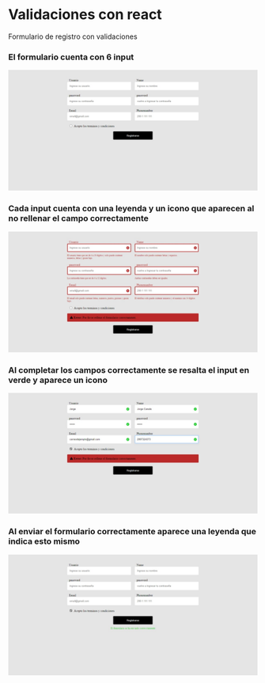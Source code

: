 <h1> Validaciones con react </h1>
  <p> Formulario de registro con validaciones </p>


  <h3> El formulario cuenta con 6 input </h3>
  
  ![](https://github.com/JorgeCanale/validation-with-react/blob/main/public/screenshots/formulario.jpeg)

  <h3> Cada input cuenta con una leyenda y un icono que aparecen al no rellenar el campo correctamente </h3>
  
  ![](https://github.com/JorgeCanale/validation-with-react/blob/main/public/screenshots/campos-incorrectos.jpeg)
  
  <h3> Al completar los campos correctamente se resalta el input en verde y aparece un icono </h3>

  ![](https://github.com/JorgeCanale/validation-with-react/blob/main/public/screenshots/campos-completados-correctamente.jpeg)
  
  <h3> Al enviar el formulario correctamente aparece una leyenda que indica esto mismo </h3> 
  
  ![](https://github.com/JorgeCanale/validation-with-react/blob/main/public/screenshots/formulario-enviado-con-exito.jpeg)

